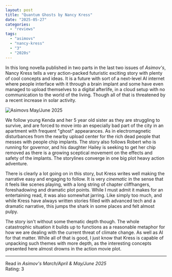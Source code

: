 ```yaml
---
layout: post
title: "Quantum Ghosts by Nancy Kress"
date: "2025-05-27"
categories:
  - "reviews"
tags:
  - "asimovs"
  - "nancy-kress"
  - "3"
  - "2020s"
---
```


In this long novella published in two parts in the last two issues of _Asimov's_, Nancy Kress tells a very action-packed futuristic exciting story with plenty of cool concepts and ideas. It is a future with sort of a next-level AI internet where people interface with it through a brain implant and some have even managed to upload themselves to a digital afterlife, in a cloud setup with no communication to the world of the living. Though all of that is threatened by a recent increase in solar activity.

![Asimovs May/June 2025](/assets/images/ASF_May-Jun2025_400x570.jpg)

We follow young Kenda and her 5 year old sister as they are struggling to survive, and are forced to move into an especially bad part of the city in an apartment with frequent "ghost" appearances. As in electromagnetic disturbances from the nearby upload center for the rich dead people that messes with people chip implants. The story also follows Robert who is running for governor, and his daughter Hailey is seeking to get her chip removed as there is a growing sceptical movement on the effects and safety of the implants. The storylines converge in one big plot heavy action adventure.

There is clearly a lot going on in this story, but Kress writes well making the narrative easy and engaging to follow. It is very *cinematic* in the sense that it feels like scenes playing, with a long string of chapter cliffhangers, foreshadowing and dramatic plot points. While I must admit it makes for an entertaining read, it was also somewhat jarring. Like simply too much, and while Kress have always written stories filled with advanced tech and a dramatic narrative, this jumps the shark in some places and felt almost pulpy.

The story isn't without some thematic depth though. The whole catastrophic situation it builds up to functions as a reasonable metaphor for how we are dealing with the current threat of climate change. As well as AI for that matter. While all of that is good, I just know that Kress is capable of unpacking such themes with more depth, as the interesting concepts presented here almost drowns in the action movie plot.

* * *

Read in _Asimov's March/April & May/June 2025_\
Rating: 3
